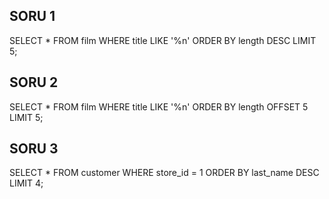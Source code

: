 ## SORU 1

SELECT * FROM film
WHERE title LIKE '%n'
ORDER BY length DESC
LIMIT 5;

## SORU 2

SELECT * FROM film
WHERE title LIKE '%n'
ORDER BY length
OFFSET 5
LIMIT 5;


## SORU 3

SELECT * FROM customer
WHERE store_id = 1
ORDER BY last_name DESC
LIMIT 4;
